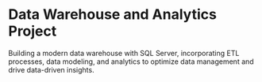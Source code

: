 # Data Warehouse and Analytics Project
Building a modern data warehouse with SQL Server, incorporating ETL processes, data modeling, and analytics to optimize data management and drive data-driven insights.
